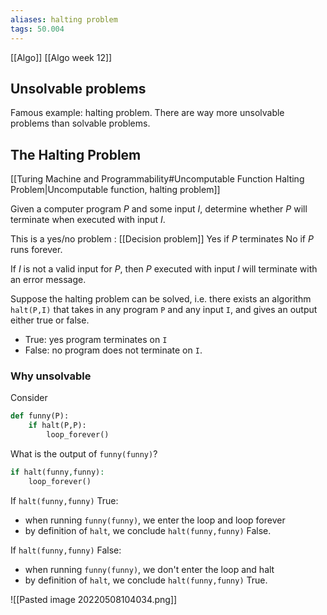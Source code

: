 ```yaml
---
aliases: halting problem
tags: 50.004
---
```

[[Algo]]
[[Algo week 12]]

## Unsolvable problems
Famous example: halting problem.
There are way more unsolvable problems than solvable problems.

## The Halting Problem
[[Turing Machine and Programmability#Uncomputable Function Halting Problem|Uncomputable function, halting problem]]

Given a computer program $P$ and some input $I$, determine whether $P$ will terminate when executed with input $I$.

This is a yes/no problem : [[Decision problem]]
Yes if $P$ terminates
No if $P$ runs forever.

If $I$ is not a valid input for $P$, then $P$ executed with input $I$ will terminate with an error message.

Suppose the halting problem can be solved, i.e. there exists an algorithm `halt(P,I)` that takes in any program `P` and any input `I`, and gives an output either true or false.
- True: yes program terminates on `I`
- False: no program does not terminate on `I`.

### Why unsolvable
Consider
```python
def funny(P):
	if halt(P,P):
		loop_forever()
```

What is the output of `funny(funny)`?
```php
if halt(funny,funny):
	loop_forever()
```
If `halt(funny,funny)` True:
- when running `funny(funny)`, we enter the loop and loop forever
- by definition of `halt`, we conclude `halt(funny,funny)` False.

If `halt(funny,funny)` False:
- when running `funny(funny)`, we don't enter the loop and halt
- by definition of `halt`, we conclude `halt(funny,funny)` True.

![[Pasted image 20220508104034.png]]
